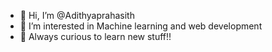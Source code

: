 - 👋 Hi, I’m @Adithyaprahasith
- 👀 I’m interested in Machine learning and web development
- 🌱 Always curious to learn new stuff!!


<!---
Adithyaprahasith/Adithyaprahasith is a ✨ special ✨ repository because its `README.md` (this file) appears on your GitHub profile.
You can click the Preview link to take a look at your changes.
--->
